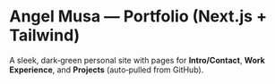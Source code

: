 # Angel Musa — Portfolio (Next.js + Tailwind)

A sleek, dark‑green personal site with pages for **Intro/Contact**, **Work Experience**, and **Projects** (auto‑pulled from GitHub).

